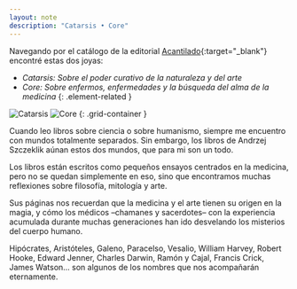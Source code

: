 ```yaml
---
layout: note
description: "Catarsis • Core"
---
```


Navegando por el catálogo de la editorial [Acantilado][3]{:target="_blank"}
encontré estas dos joyas:
- *Catarsis: Sobre el poder curativo de la naturaleza y del arte*
- *Core: Sobre enfermos, enfermedades y la búsqueda del alma de la medicina*
{: .element-related }

![Catarsis][1]
![Core][2]
{: .grid-container }

Cuando leo libros sobre ciencia o sobre humanismo, siempre me encuentro con
mundos totalmente separados. Sin embargo, los libros de Andrzej Szczeklik aúnan
estos dos mundos, que para mi son un todo.

Los libros están escritos como pequeños ensayos centrados en la medicina, pero
no se quedan simplemente en eso, sino que encontramos muchas reflexiones
sobre filosofía, mitología y arte.

Sus páginas nos recuerdan que la medicina y el arte tienen su origen en la
magia, y cómo los médicos –chamanes y sacerdotes– con la experiencia acumulada
durante muchas generaciones han ido desvelando los misterios del cuerpo humano.

Hipócrates, Aristóteles, Galeno, Paracelso, Vesalio, William Harvey, Robert
Hooke, Edward Jenner, Charles Darwin, Ramón y Cajal, Francis Crick, James
Watson... son algunos de los nombres que nos acompañarán eternamente.


[1]: /assets/images/notes/15/catarsis-andrzej-szczeklik.jpg
[2]: /assets/images/notes/15/core-andrzej-szczeklik.jpg
[3]: http://www.acantilado.es/
